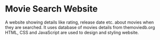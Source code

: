 # Movie Search Website

A website showing details like rating, release date etc. about movies when they are searched.
It uses database of movies details from themoviedb.org
HTML, CSS and JavaScript are used to design and styling website.

